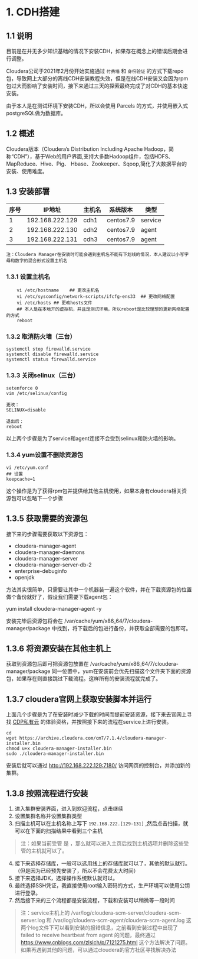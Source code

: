 # 1. CDH搭建



## 1.1 说明

目前是在并无多少知识基础的情况下安装CDH，如果存在概念上的错误后期会进行调整。

Cloudera公司于2021年2月份开始实施通过 `付费墙` 和 `身份验证` 的方式下载repo包，导致网上大部分的离线CDH安装教程失效，但是在线CDH安装又会因为rpm包过大而影响了安装时间，接下来通过三天的探索最终完成了对CDH的基本快速安装。

由于本人是在测试环境下安装CDH，所以会使用 Parcels 的方式，并使用嵌入式postgreSQL做为数据库。

## 1.2 概述

Cloudera版本（Cloudera’s Distribution Including Apache Hadoop，简称“CDH”），基于Web的用户界面,支持大多数Hadoop组件，包括HDFS、MapReduce、Hive、Pig、 Hbase、Zookeeper、Sqoop,简化了大数据平台的安装、使用难度。

## 1.3 安装部署

| 序号 | IP地址 | 主机名 |系统版本| 类型
| -------- | -------- | -------- | -------- | -------- |
| 1 | 192.168.222.129 | cdh1 |centos7.9|service|
| 2 | 192.168.222.130 | cdh2 |centos7.9|agent|
| 3 | 192.168.222.131 | cdh3 |centos7.9|agent|

    注：Cloudera Manager在安装时可能会遇到主机名不能有下划线的情况，本人建议以小写字母和数字的混合形式设置主机名

### 1.3.1 设置主机名

```shell
    vi /etc/hostname    ## 更改主机名
    vi /etc/sysconfig/network-scripts/ifcfg-ens33  ## 更改网络配置
    vi /etc/hosts ## 更改hosts文件
    ## 本人是在本地开的虚拟机，并且是测试环境，所以reboot是比较理想的更新网络配置的方式
    reboot
```

### 1.3.2 取消防火墙（三台）

```shell
systemctl stop firewalld.service
systemctl disable firewalld.service
systemctl status firewalld.service
```

### 1.3.3 关闭selinux（三台）

```shell
setenforce 0
vim /etc/selinux/config

更改：
SELINUX=disable

退出后：
reboot
```
以上两个步骤是为了service和agent连接不会受到selinux和防火墙的影响。

### 1.3.4 yum设置不删除资源包

```shell 
vi /etc/yum.conf 
## 设置
keepcache=1
```

这个操作是为了获得rpm包并提供给其他主机使用，如果本身有cloudera相关资源包可以忽略下一个步骤

## 1.3.5 获取需要的资源包

接下来的步骤需要获取以下资源包：

- cloudera-manager-agent
- cloudera-manager-daemons
- cloudera-manager-server
- cloudera-manager-server-db-2
- enterprise-debuginfo
- openjdk

方法其实很简单，只需要让其中一个机器装一遍这个软件，并在下载资源包的位置做个备份就好了，假设我们需要下载agent包：

yum install cloudera-manager-agent -y

安装完毕后资源包将会在 /var/cache/yum/x86_64/7/cloudera-manager/package 中找到，将下载后的包进行备份，并获取全部需要的包即可。

## 1.3.6 将资源安装在其他主机上

获取到资源包后即可把资源包放置在 /var/cache/yum/x86_64/7/cloudera-manager/package 同一位置中，yum在安装前会优先扫描这个文件夹下面的资源包，如果存在则直接跳过下载流程。这样所有的安装流程就完成了。

## 1.3.7 cloudera官网上获取安装脚本并运行

上面几个步骤是为了在安装时减少下载的时间而提前安装资源，接下来去官网上寻找 [CDP私有云](https://www.cloudera.com/downloads/cdp-private-cloud-trial.html.html) 的体验资格，并按照接下来的流程在service上进行安装。

```shell
cd 
wget https://archive.cloudera.com/cm7/7.1.4/cloudera-manager-installer.bin
chmod u+x cloudera-manager-installer.bin
sudo ./cloudera-manager-installer.bin
```

安装后就可以通过 http://192.168.222.129:7180/ 访问网页的控制台，并添加新的集群。

## 1.3.8 按照流程进行安装

1. 进入集群安装界面，进入到欢迎流程，点击继续
2. 设置集群名称并设置集群类型
3. 扫描主机可以在主机名称上写下 `192.168.222.[129-131]` ,然后点击扫描，就可以在下面的扫描结果中看到三个主机

>注：如果当前受管 是 ，那么就可以进入主页后找到主机选项并删除这些受管的主机就可以了。

4. 接下来选择存储库，一般可以选用线上的存储库就可以了，其他的默认就行。（但是因为已经预先安装了，所以不会花费太大时间）
5. 接下来选择JDK，选择操作系统默认就可以。
6. 最终选择SSH凭证，我直接使用root输入密码的方式，生产环境可以使用公钥进行登录。
7. 然后接下来的三个流程都是安装流程，下载和安装可以稍微等一段时间

>注：service主机上的 /var/log/cloudera-scm-server/cloudera-scm-server.log 和 /var/log/cloudera-scm-agent/cloudera-scm-agent.log 这两个log文件下可以看到安装的报错信息，之前看到安装过程中出现了 failed to receive heartbeat from agent 的问题，最终通过 https://www.cnblogs.com/zlslch/p/7121275.html 这个方法解决了问题。如果再遇到其他的问题，可以通过cloudera的官方社区寻找解决办法